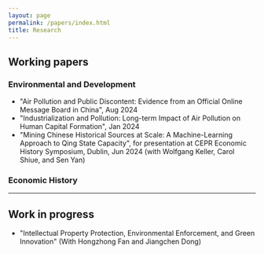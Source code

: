 ```yaml
---
layout: page
permalink: /papers/index.html
title: Research
---
```

## Working papers

### Environmental and Development
- "Air Pollution and Public Discontent: Evidence from an Official Online Message Board in China", Aug 2024
- "Industrialization and Pollution: Long-term Impact of Air Pollution on Human Capital Formation", Jan 2024
- "Mining Chinese Historical Sources at Scale: A Machine-Learning Approach to Qing State Capacity", for presentation at CEPR Economic History Symposium, Dublin, Jun 2024 (with Wolfgang Keller, Carol Shiue, and Sen Yan)
### Economic History
---

## Work in progress

- "Intellectual Property Protection, Environmental Enforcement, and Green Innovation" (With Hongzhong Fan and Jiangchen Dong) 
